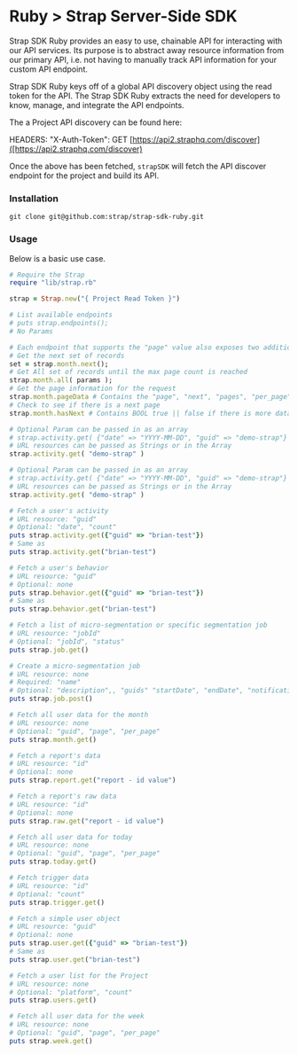 # Ruby > Strap Server-Side SDK

Strap SDK Ruby provides an easy to use, chainable API for interacting with our
API services.  Its purpose is to abstract away resource information from
our primary API, i.e. not having to manually track API information for
your custom API endpoint.

Strap SDK Ruby keys off of a global API discovery object using the read token for the API. 
The Strap SDK Ruby extracts the need for developers to know, manage, and integrate the API endpoints.

The a Project API discovery can be found here:

HEADERS: "X-Auth-Token": 
GET [https://api2.straphq.com/discover]([https://api2.straphq.com/discover)

Once the above has been fetched, `strapSDK` will fetch the API discover
endpoint for the project and build its API.

### Installation

```
git clone git@github.com:strap/strap-sdk-ruby.git
```

### Usage

Below is a basic use case.

```ruby
# Require the Strap
require "lib/strap.rb"

strap = Strap.new("{ Project Read Token }")

# List available endpoints
# puts strap.endpoints();
# No Params

# Each endpoint that supports the "page" value also exposes two additional methods and two detail values
# Get the next set of records
set = strap.month.next(); 
# Get All set of records until the max page count is reached
strap.month.all( params ); 
# Get the page information for the request
strap.month.pageData # Contains the "page", "next", "pages", "per_page" information for the request
# Check to see if there is a next page
strap.month.hasNext # Contains BOOL true || false if there is more data that can be pulled

# Optional Param can be passed in as an array
# strap.activity.get( {"date" => "YYYY-MM-DD", "guid" => "demo-strap"} )
# URL resources can be passed as Strings or in the Array
strap.activity.get( "demo-strap" )

# Optional Param can be passed in as an array
# strap.activity.get( {"date" => "YYYY-MM-DD", "guid" => "demo-strap"} )
# URL resources can be passed as Strings or in the Array
strap.activity.get( "demo-strap" )

# Fetch a user's activity
# URL resource: "guid"
# Optional: "date", "count"
puts strap.activity.get({"guid" => "brian-test"})
# Same as 
puts strap.activity.get("brian-test")

# Fetch a user's behavior
# URL resource: "guid"
# Optional: none
puts strap.behavior.get({"guid" => "brian-test"})
# Same as 
puts strap.behavior.get("brian-test")

# Fetch a list of micro-segmentation or specific segmentation job
# URL resource: "jobId"
# Optional: "jobId", "status"
puts strap.job.get()

# Create a micro-segmentation job
# URL resource: none
# Required: "name"
# Optional: "description",, "guids" "startDate", "endDate", "notificationUrl" >> Guid is array of strings
puts strap.job.post()

# Fetch all user data for the month
# URL resource: none
# Optional: "guid", "page", "per_page"
puts strap.month.get()

# Fetch a report's data
# URL resource: "id"
# Optional: none
puts strap.report.get("report - id value")

# Fetch a report's raw data
# URL resource: "id"
# Optional: none
puts strap.raw.get("report - id value")

# Fetch all user data for today
# URL resource: none
# Optional: "guid", "page", "per_page"
puts strap.today.get()

# Fetch trigger data
# URL resource: "id"
# Optional: "count"
puts strap.trigger.get()

# Fetch a simple user object
# URL resource: "guid"
# Optional: none
puts strap.user.get({"guid" => "brian-test"})
# Same as 
puts strap.user.get("brian-test")

# Fetch a user list for the Project
# URL resource: none
# Optional: "platform", "count"
puts strap.users.get()

# Fetch all user data for the week
# URL resource: none
# Optional: "guid", "page", "per_page"
puts strap.week.get()


```
